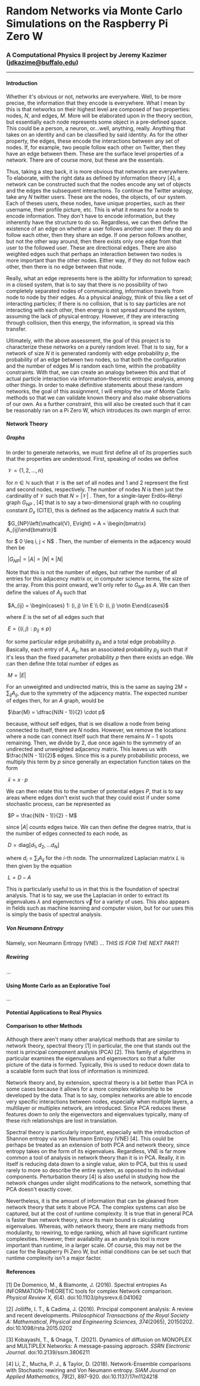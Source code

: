 # Random Networks via Monte Carlo Simulations on the Raspberry Pi Zero W

### A Computational Physics II project by Jeremy Kazimer (jdkazime@buffalo.edu)

---

#### Introduction

Whether it's obvious or not, networks are everywhere.  Well, to be more precise, the information that they encode is everywhere.  What I mean by this is that networks on their highest level are composed of two properties:  nodes,  $N$, and edges, $M$.  More will be elaborated upon in the theory section, but essentially each node represents some object in a pre-defined space.  This could be a person, a neuron, or...well, anything, really.  Anything that takes on an identity and can be classified by said identity.   As for the other property, the edges, these encode the interactions between any set of nodes.  If, for example, two people follow each other on Twitter, then they have an edge between them.  These are the surface level properties of a network.  There are of course more, but these are the essentials.

Thus, taking a step back, it is more obvious that networks are everywhere.  To elaborate, with the right data as defined by information theory [4], a network can be constructed such that the nodes encode any set of objects and the edges the subsequent interactions.   To continue the Twitter analogy, take any $N$ twitter users.  These are the nodes, the objects, of our system.  Each of theses users, these nodes, have unique properties, such as their username, their profile picture, etc.  This is what it means for a node to encode information.  They don't have to encode information, but they inherently have the structure to do so.  Regardless, we can then define the existence of an edge on whether a user follows another user.  If they do and follow each other, then they share an edge.  If one person follows another, but not the other way around, then there exists only one edge from that user to the followed user.  These are directional edges.  There are also weighted edges such that perhaps an interaction between two nodes is more important than the other nodes.  Either way, if they do not follow each other, then there is no edge between that node.   

Really, what an edge represents here is the ability for information to spread; in a closed system, that is to say that there is no possibility of two completely separated nodes of communicating, information travels from node to node by their edges.  As a physical analogy, think of this like a set of interacting particles; if there is no collision, that is to say particles are not interacting with each other, then energy is not spread around the system, assuming the lack of physical entropy.   However, if they are interacting through collision, then this energy, the information, is spread via this transfer.  

Ultimately, with the above assessment, the goal of this project is to characterize these networks on a purely random level.  That is to say, for a network of size $N$ it is generated randomly with edge probability $p$, the probability of an edge between two nodes, so that both the configuration and the number of edges $M$ is random each time, within the probability constraints.   With that, we can create an analogy between this and that of actual particle interaction via information-theoretic entropic analysis, among other things.  In order to make definitive statements about these random networks, the goal of this assignment, I will employ the use of Monte Carlo methods so that we can validate known theory and also make observations of our own.   As a further constraint, this will also be created such that it can be reasonably ran on a Pi Zero W, which introduces its own margin of error.



#### Network Theory

##### Graphs

In order to generate networks, we must first define all of its properties such that the properties are understood.  First, speaking of nodes we define

​																								$\mathcal{V} = \{1, 2, \dots , n\}$

for $n \in \mathbb{N}$ such that $\mathcal{V}$ is the set of all nodes and $1$ and $2$ represent the first and second nodes, respectively.  The number of nodes $N$ is then just the cardinality of $\mathcal{V}$ such that $N = |\mathcal{V}|$ .  Then, for a single-layer Erdős–Rényi graph $G_{NP}$ , [4] that is to say a two-dimensional graph with no coupling constant $D_x$ (CITE), this is defined as the adjacency matrix $A$ such that 

​																								$G_{NP}\left(\mathcal{V}, E\right) = A = \begin{bmatrix} A_{ij}\end{bmatrix}$

for $ 0 \leq i, j < N$ .  Then, the number of elements in the adjacency would then be

​																								$|G_{NP}| = |A| = |N|\times |N|$

Note that this is not the number of edges, but rather the number of all entries for this adjacency matrix or, in computer science terms, the size of the array.  From this point onward, we'll only refer to $G_{NP}$ as $A$.   We can then define the values of $A_{ij}$ such that

​																								$A_{ij} = \begin{cases} 1: (i, j) \in E \\ 0: (i, j) \notin E\end{cases}$

where $E$ is the set of all edges such that 

​																								$E = \{(i, j): p_{ij} \leq p\}$

for some particular edge probability $p_{ij}$ and a total edge probability $p$.  Basically, each entry of $A$, $A_{ij}$, has an associated probability $p_{ij}$ such that if it's less than the fixed parameter probability $p$ then there exists an edge.  We can then define thte total number of edges as

​																								$M = |E|$ 

For an unweighted and undirected matrix, this is the same as saying $2M = \sum_{ij} A_{ij}$, due to the symmetry of the adjacency matrix.  The expected number of edges then, for an $A$ graph, would be

​																								$\bar{M} = \dfrac{N(N - 1)}{2} \cdot p$

because, without self edges, that is we disallow a node from being connected to itself, there are $N$ nodes.  However, we remove the locations where a node can connect itself such that there remains $N - 1$ spots remaining.  Then, we divide by $2$, due once again to the symmetry of an undirected and unweighted adjacency matrix.  This leaves us with $\frac{N(N - 1)}{2}$ edges.  Since this is a purely probabilistic process, we multiply this term by $p$ since generally an expectation function takes on the form

​																								$\bar{x} = x \cdot p$

We can then relate this to the number of potential edges $P$, that is to say areas where edges don't exist such that they could exist if under some stochastic process, can be represented as 

​																								$P = \frac{N(N - 1)}{2} - M$

since $|A|$ counts edges twice.   We can then define the degree matrix, that is the number of edges connected to each node, as 

​																								$D = \text{diag}[d_1, d_2, \dots d_N]$

where $d_i = \sum_i A_{ij}$ for the $i$-th node.  The unnormalized Laplacian matrix $L$ is then given by the equation

​																								$L = D - A$

This is particularly useful to us in that this is the foundation of spectral analysis.  That is to say, we use the Laplacian in order to extract its eigenvalues $\lambda$ and eigenvectors $\vec{v}$ for a variety of uses.  This also appears in fields such as machine learning and computer vision, but for our uses this is simply the basis of spectral analysis.



##### Von Neumann Entropy

Namely, von Neumann Entropy (VNE) ... *THIS IS FOR THE NEXT PART!*



##### Rewiring

...



#### Using Monte Carlo as an Explorative Tool

...



#### Potential Applications to Real Physics



#### Comparison to other Methods

Although there aren't many other analytical methods that are similar to network theory, spectral theory [1] in particular, the one that stands out the most is principal component analysis (PCA) [2].  This family of algorithms in particular examines the eigenvalues and eigenvectors so that a fuller picture of the data is formed.  Typically, this is used to reduce down data to a scalable form such that loss of information is minimized.

Network theory and, by extension, spectral theory is a bit better than PCA in some cases because it allows for a more complex relationship to be developed by the data.  That is to say, complex networks are able to encode very specific interactions between nodes, especially when multiple layers, a multilayer or multiplex network, are introduced.  Since PCA reduces these features down to only the eigenvectors and eigenvalues typically, many of these rich relationships are lost in translation.  

Spectral theory is particularly important, especially with the introduction of Shannon entropy via von Neumann Entropy (VNE)  [4].  This could be perhaps be treated as an extension of both PCA and network theory, since entropy takes on the form of its eigenvalues.  Regardless, VNE is far more common a tool of analysis in network theory than it is in PCA.  Really, it in itself is reducing data down to a single value, akin to PCA, but this is used rarely to more so describe the entire system, as opposed to its individual components.  Perturbation theory [4] is also useful in studying how the network changes under slight modifications to the network, something that PCA doesn't exactly cover.

Nevertheless, it is the amount of information that can be gleaned from network theory that sets it above PCA.  The complex systems can also be captured, but at the cost of runtime complexity.  It is true that in general PCA is faster than network theory, since its main bound is calculating eigenvalues.  Whereas, with network theory, there are many methods from modularity, to rewiring, to edge ranking, which all have significant runtime complexities.  However, their availability as an analysis tool is more important than runtime, in a larger scale.  Of course, this may not be the case for the Raspberry Pi Zero W, but initial conditions can be set such that runtime complexity isn't a major factor.  



#### References

[1] De Domenico, M., & Biamonte, J. (2016). Spectral entropies As INFORMATION-THEORETIC tools for complex Network comparison. *Physical Review X,* *6*(4). doi:10.1103/physrevx.6.041062

[2] Jolliffe, I. T., & Cadima, J. (2016). Principal component analysis: A review and recent developments. *Philosophical Transactions of the Royal Society A: Mathematical, Physical and Engineering Sciences,* *374*(2065), 20150202. doi:10.1098/rsta.2015.0202

[3] Kobayashi, T., & Onaga, T. (2021). Dynamics of diffusion on MONOPLEX and MULTIPLEX Networks: A message-passing approach. *SSRN Electronic Journal*. doi:10.2139/ssrn.3806211

[4] Li, Z., Mucha, P. J., & Taylor, D. (2018). Network-Ensemble comparisons with Stochastic rewiring and Von Neumann entropy. *SIAM Journal on Applied Mathematics,* *78*(2), 897-920. doi:10.1137/17m1124218

